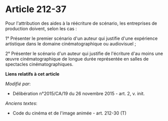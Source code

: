 # Article 212-37

Pour l'attribution des aides à la réécriture de scénario, les entreprises de production doivent, selon les cas : 

1° Présenter le premier scénario d'un auteur qui justifie d'une expérience artistique dans le domaine cinématographique ou
audiovisuel ; 

2° Présenter le scénario d'un auteur qui justifie de l'écriture d'au moins une œuvre cinématographique de longue durée
représentée en salles de spectacles cinématographiques.

**Liens relatifs à cet article**

_Modifié par_:

  - Délibération n°2015/CA/19 du 26 novembre 2015 - art. 2, v. init.

_Anciens textes_:

  - Code du cinéma et de l'image animée - art. 212-30 (T)
